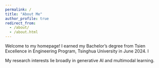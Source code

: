 ```yaml
---
permalink: /
title: "About Me"
author_profile: true
redirect_from: 
  - /about/
  - /about.html
---
```


Welcome to my homepage! I earned my Bachelor’s degree from Tsien Excellence in Engineering Program, Tsinghua University in June 2024. I 

My research interests lie broadly in generative AI and multimodal learning. 
